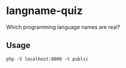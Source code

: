 # langname-quiz
Which programming language names are real?

## Usage
`php -S localhost:8000 -t public`